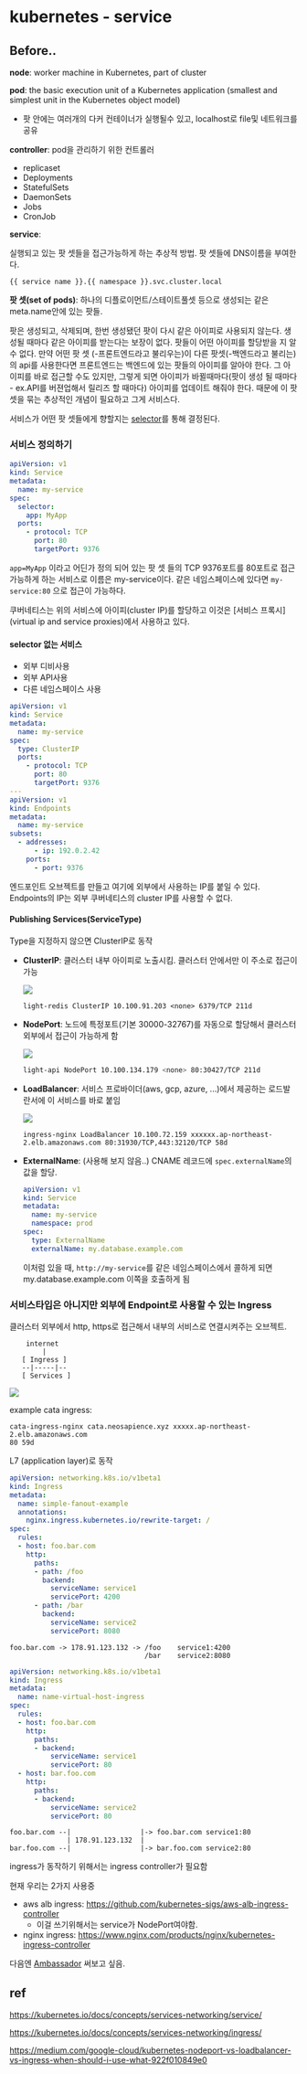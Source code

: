 # kubernetes - service



## Before..

**node**: worker machine in Kubernetes, part of cluster

**pod**: the basic execution unit of a Kubernetes application (smallest and simplest unit in the Kubernetes object model)

* 팟 안에는 여러개의 다커 컨테이너가 실행될수 있고, localhost로 file및 네트워크를 공유

**controller**: pod을 관리하기 위한 컨트롤러

* replicaset
* Deployments
* StatefulSets
* DaemonSets
* Jobs
* CronJob

**service**:

실행되고 있는 팟 셋들을 접근가능하게 하는 추상적 방법.  팟 셋들에 DNS이름을 부여한다.

`{{ service name }}.{{ namespace }}.svc.cluster.local`

**팟 셋(set of pods)**: 하나의 디플로이먼트/스테이트풀셋 등으로 생성되는 같은 meta.name안에 있는 팟들.



팟은 생성되고, 삭제되며, 한번 생성됐던 팟이 다시 같은 아이피로 사용되지 않는다. 생성될 때마다 같은 아이피를 받는다는 보장이 없다. 팟들이 어떤 아이피를 할당받을 지 알수 없다. 만약 어떤 팟 셋 (-프론트엔드라고 불리우는)이 다른 팟셋(-백엔드라고 불리는)의 api를 사용한다면 프론트엔드는 백엔드에 있는 팟들의 아이피를 알아야 한다. 그 아이피를 바로 접근할 수도 있지만, 그렇게 되면 아이피가 바뀔때마다(팟이 생성 될 때마다 - ex.API를 버젼업해서 릴리즈 할 때마다) 아이피를 업데이트 해줘야 한다. 때문에 이 팟 셋을 묶는 추상적인 개념이 필요하고 그게 서비스다.

서비스가 어떤 팟 셋들에게 향할지는 [selector](https://kubernetes.io/docs/concepts/overview/working-with-objects/labels/)를 통해 결정된다.

### 서비스 정의하기

```yaml
apiVersion: v1
kind: Service
metadata:
  name: my-service
spec:
  selector:
    app: MyApp
  ports:
    - protocol: TCP
      port: 80
      targetPort: 9376
```

`app=MyApp` 이라고 어딘가 정의 되어 있는 팟 셋 들의 TCP 9376포트를 80포트로 접근가능하게 하는 서비스로 이름은 my-service이다. 같은 네임스페이스에 있다면 `my-service:80` 으로 접근이 가능하다.

쿠버네티스는 위의 서비스에 아이피(cluster IP)를 할당하고 이것은 [서비스 프록시](virtual ip and service proxies)에서 사용하고 있다. 



#### selector 없는 서비스

* 외부 디비사용
* 외부 API사용
* 다른 네임스페이스 사용

```yaml
apiVersion: v1
kind: Service
metadata:
  name: my-service
spec:
  type: ClusterIP
  ports:
    - protocol: TCP
      port: 80
      targetPort: 9376
---
apiVersion: v1
kind: Endpoints
metadata:
  name: my-service
subsets:
  - addresses:
      - ip: 192.0.2.42
    ports:
      - port: 9376
```

엔드포인트 오브젝트를 만들고 여기에 외부에서 사용하는 IP를 붙일 수 있다.  Endpoints의 IP는 외부 쿠버네티스의 cluster IP를 사용할 수 없다.



#### Publishing Services(ServiceType)

Type을 지정하지 않으면 ClusterIP로 동작

* **ClusterIP**: 클러스터 내부 아이피로 노출시킴. 클러스터 안에서만 이 주소로 접근이 가능

  ![](https://miro.medium.com/max/1700/1*I4j4xaaxsuchdvO66V3lAg.png)

  ```
  light-redis ClusterIP 10.100.91.203 <none> 6379/TCP 211d
  ```

* **NodePort**: 노드에 특정포트(기본 30000-32767)를 자동으로 할당해서 클러스터 외부에서 접근이 가능하게 함

  ![](https://miro.medium.com/max/2094/1*CdyUtG-8CfGu2oFC5s0KwA.png)

  ```bash
  light-api NodePort 10.100.134.179 <none> 80:30427/TCP 211d
  ```

* **LoadBalancer**: 서비스 프로바이더(aws, gcp, azure, ...)에서 제공하는 로드발란서에 이 서비스를 바로 붙임

  ![](https://miro.medium.com/max/1826/1*P-10bQg_1VheU9DRlvHBTQ.png)

  ```
  ingress-nginx LoadBalancer 10.100.72.159 xxxxxx.ap-northeast-2.elb.amazonaws.com 80:31930/TCP,443:32120/TCP 58d
  ```

* **ExternalName**: (사용해 보지 않음..) CNAME 레코드에 `spec.externalName`의 값을 할당. 

  ```yaml
  apiVersion: v1
  kind: Service
  metadata:
    name: my-service
    namespace: prod
  spec:
    type: ExternalName
    externalName: my.database.example.com
  ```

  이처럼 있을 때,  `http://my-service`를 같은 네임스페이스에서 콜하게 되면 my.database.example.com 이쪽을 호출하게 됨





### 서비스타입은 아니지만 외부에 Endpoint로 사용할 수 있는 Ingress

클러스터 외부에서 http, https로 접근해서 내부의 서비스로 연결시켜주는 오브젝트. 

```bahsh
    internet
        |
   [ Ingress ]
   --|-----|--
   [ Services ]
```

![](https://miro.medium.com/max/3970/1*KIVa4hUVZxg-8Ncabo8pdg.png)



example cata ingress:

```
cata-ingress-nginx cata.neosapience.xyz xxxxx.ap-northeast-2.elb.amazonaws.com
80 59d
```



L7 (application layer)로 동작

```yaml
apiVersion: networking.k8s.io/v1beta1
kind: Ingress
metadata:
  name: simple-fanout-example
  annotations:
    nginx.ingress.kubernetes.io/rewrite-target: /
spec:
  rules:
  - host: foo.bar.com
    http:
      paths:
      - path: /foo
        backend:
          serviceName: service1
          servicePort: 4200
      - path: /bar
        backend:
          serviceName: service2
          servicePort: 8080
```

```
foo.bar.com -> 178.91.123.132 -> /foo    service1:4200
                                 /bar    service2:8080
```



```yaml
apiVersion: networking.k8s.io/v1beta1
kind: Ingress
metadata:
  name: name-virtual-host-ingress
spec:
  rules:
  - host: foo.bar.com
    http:
      paths:
      - backend:
          serviceName: service1
          servicePort: 80
  - host: bar.foo.com
    http:
      paths:
      - backend:
          serviceName: service2
          servicePort: 80
```

```
foo.bar.com --|                 |-> foo.bar.com service1:80
              | 178.91.123.132  |
bar.foo.com --|                 |-> bar.foo.com service2:80
```





ingress가 동작하기 위해서는 ingress controller가 필요함

현재 우리는 2가지 사용중

* aws alb ingress: https://github.com/kubernetes-sigs/aws-alb-ingress-controller
  * 이걸 쓰기위해서는 service가 NodePort여야함.
* nginx ingress: https://www.nginx.com/products/nginx/kubernetes-ingress-controller

다음엔 [Ambassador](https://www.getambassador.io/) 써보고 싶음.






## ref

https://kubernetes.io/docs/concepts/services-networking/service/

https://kubernetes.io/docs/concepts/services-networking/ingress/

https://medium.com/google-cloud/kubernetes-nodeport-vs-loadbalancer-vs-ingress-when-should-i-use-what-922f010849e0


